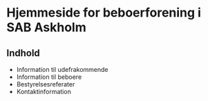 # Hjemmeside for beboerforening i SAB Askholm

## Indhold

* Information til udefrakommende
* Information til beboere
* Bestyrelsesreferater
* Kontaktinformation

